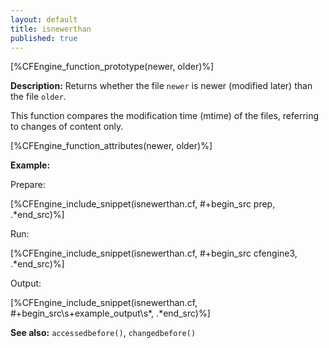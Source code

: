 ```yaml
---
layout: default
title: isnewerthan
published: true
---
```


[%CFEngine_function_prototype(newer, older)%]

**Description:** Returns whether the file `newer` is newer (modified later)
than the file `older`.

This function compares the modification time (mtime) of the files, referring
to changes of content only.

[%CFEngine_function_attributes(newer, older)%]

**Example:**

Prepare:

[%CFEngine_include_snippet(isnewerthan.cf, #\+begin_src prep, .*end_src)%]

Run:

[%CFEngine_include_snippet(isnewerthan.cf, #\+begin_src cfengine3, .*end_src)%]

Output:

[%CFEngine_include_snippet(isnewerthan.cf, #\+begin_src\s+example_output\s*, .*end_src)%]

**See also:** `accessedbefore()`, `changedbefore()`
